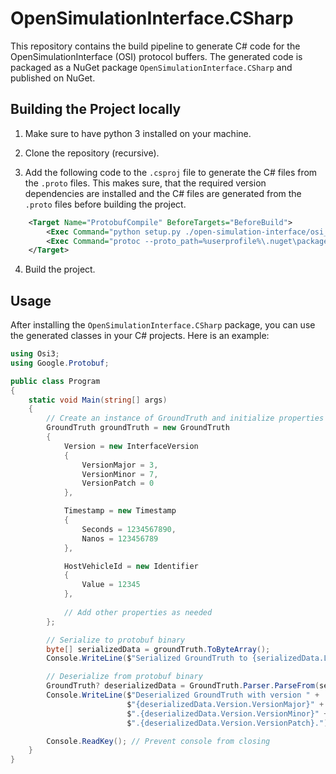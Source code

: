 # OpenSimulationInterface.CSharp

This repository contains the build pipeline to generate C# code for the OpenSimulationInterface (OSI) protocol buffers. 
The generated code is packaged as a NuGet package `OpenSimulationInterface.CSharp` and published on NuGet.

## Building the Project locally

1. Make sure to have python 3 installed on your machine.

2. Clone the repository (recursive).

3. Add the following code to the `.csproj` file to generate the C# files from the `.proto` files. This makes sure, that the required version dependencies are installed and the C# files are generated from the `.proto` files before building the project.

```xml
	<Target Name="ProtobufCompile" BeforeTargets="BeforeBuild">
		<Exec Command="python setup.py ./open-simulation-interface/osi_version.proto.in ./open-simulation-interface/VERSION ./open-simulation-interface/osi_version.proto" />
		<Exec Command="protoc --proto_path=%userprofile%\.nuget\packages\google.protobuf.tools\3.26.1\tools --proto_path=open-simulation-interface --csharp_out=. open-simulation-interface\*.proto" />
	</Target>
```

4. Build the project.

## Usage

After installing the `OpenSimulationInterface.CSharp` package, you can use the generated classes in your C# projects. Here is an example:


```csharp
using Osi3;
using Google.Protobuf;

public class Program
{
    static void Main(string[] args)
    {
        // Create an instance of GroundTruth and initialize properties
        GroundTruth groundTruth = new GroundTruth
        {
            Version = new InterfaceVersion
            {
                VersionMajor = 3, 
                VersionMinor = 7, 
                VersionPatch = 0
            },

            Timestamp = new Timestamp
            {
                Seconds = 1234567890, 
                Nanos = 123456789
            },

            HostVehicleId = new Identifier
            {
                Value = 12345
            },
            
            // Add other properties as needed
        };

        // Serialize to protobuf binary
        byte[] serializedData = groundTruth.ToByteArray();
        Console.WriteLine($"Serialized GroundTruth to {serializedData.Length} bytes.");

        // Deserialize from protobuf binary
        GroundTruth? deserializedData = GroundTruth.Parser.ParseFrom(serializedData);
        Console.WriteLine($"Deserialized GroundTruth with version " +
                          $"{deserializedData.Version.VersionMajor}" +
                          $".{deserializedData.Version.VersionMinor}" +
                          $".{deserializedData.Version.VersionPatch}.");

        Console.ReadKey(); // Prevent console from closing
    }
}
```
